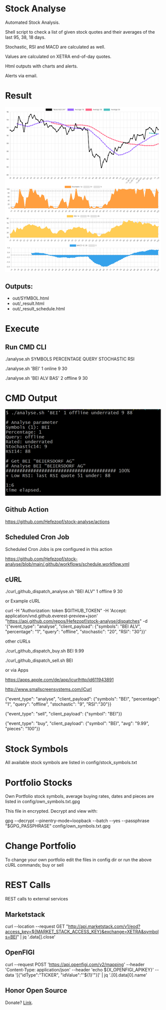 # Stock Analyse
Automated Stock Analysis.

Shell script to check a list of given stock quotes and their averages of the last 95, 38, 18 days.

Stochastic, RSI and MACD are calculated as well.

Values are calculated on XETRA end-of-day quotes.

Html outputs with charts and alerts.

Alerts via email.

# Result
![ScreenShotResult](image/ScreenShotResult.png "ScreenShotResult")

## Outputs:
- out/SYMBOL.html
- out/_result.html
- out/_result_schedule.html


# Execute

## Run CMD CLI
./analyse.sh SYMBOLS PERCENTAGE QUERY STOCHASTIC RSI

./analyse.sh 'BEI' 1 online 9 30

./analyse.sh 'BEI ALV BAS' 2 offline 9 30

# CMD Output
![ScreenShotCMD](image/ScreenShotCMD.png "ScreenShotCMD")

## Github Action
https://github.com/Hefezopf/stock-analyse/actions


## Scheduled Cron Job
Scheduled Cron Jobs is pre configured in this action

https://github.com/Hefezopf/stock-analyse/blob/main/.github/workflows/schedule.workflow.yml


## cURL
./curl_github_dispatch_analyse.sh "BEI ALV" 1 offline 9 30

or Example cURL

curl -H "Authorization: token $GITHUB_TOKEN" -H 'Accept: application/vnd.github.everest-preview+json' "https://api.github.com/repos/Hefezopf/stock-analyse/dispatches" -d '{"event_type": "analyse", "client_payload": {"symbols": "BEI ALV", "percentage": "1", "query": "offline", "stochastic": "20", "RSI": "30"}}'

other cURLs

./curl_github_dispatch_buy.sh BEI 9.99

./curl_github_dispatch_sell.sh BEI


or via Apps

https://apps.apple.com/de/app/icurlhttp/id611943891

http://www.smallscreensystems.com/iCurl

{"event_type": "analyse", "client_payload": {"symbols": "BEI", "percentage": "1", "query": "offline", "stochastic": "9", "RSI":"30"}}

{"event_type": "sell", "client_payload": {"symbol": "BEI"}}

{"event_type": "buy", "client_payload": {"symbol": "BEI", "avg": "9.99", "pieces": "100"}}

# Stock Symbols

All available stock symbols are listed in config/stock_symbols.txt

# Portfolio Stocks

Own Portfolio stock symbols, average buying rates, dates and pieces are listed in config/own_symbols.txt.gpg

This file in encrypted. Decrypt and view with:

gpg --decrypt --pinentry-mode=loopback --batch --yes --passphrase "$GPG_PASSPHRASE" config/own_symbols.txt.gpg

# Change Portfolio

To change your own portfolio edit the files in config dir or run the above cURL commands; buy or sell

# REST Calls

REST calls to external services
## Marketstack
curl --location --request GET "http://api.marketstack.com/v1/eod?access_key=${MARKET_STACK_ACCESS_KEY}&exchange=XETRA&symbols=BEI" | jq '.data[].close'

## OpenFIGI
curl --request POST 'https://api.openfigi.com/v2/mapping' --header 'Content-Type: application/json' --header 'echo ${X_OPENFIGI_APIKEY}' --data '[{"idType":"TICKER", "idValue":"'${1}'"}]' | jq '.[0].data[0].name'

## Honor Open Source
Donate? [Link](https://www.paypal.com/donate/?hosted_button_id=G2CERK22Q4QP8 "Donate?").
